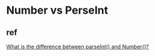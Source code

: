 # Number vs PerseInt

## ref

[What is the difference between parseInt() and Number()?](https://stackoverflow.com/questions/4090518/what-is-the-difference-between-parseint-and-number)